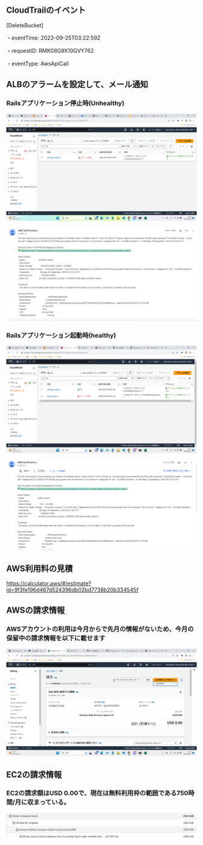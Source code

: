 ## CloudTrailのイベント
[DeleteBucket]

・eventTime: 2023-09-25T03:22:59Z

・requestID: RMK08G9X10GVY762

・eventType: AwsApiCall


## ALBのアラームを設定して、メール通知
### Railsアプリケーション停止時(Unhealthy)

![](./image/unhelthy_alarm.png)

![](./image/unhelthy_mail.png)

### Railsアプリケーション起動時(healthy)

![](./image/healthy_alarm.png)

![](./image/healthy_mail.png)

## AWS利用料の見積

https://calculator.aws/#/estimate?id=9f3fe196d467d524396db02bd7738b20b334545f

## AWSの請求情報
### AWSアカウントの利用は今月からで先月の情報がないため、今月の保留中の請求情報を以下に載せます

![](./image/cost.png)

## EC2の請求情報
### EC2の請求額はUSD 0.00で、現在は無料利用枠の範囲である750時間/月に収まっている。

![](./image/ec2_cost.png)